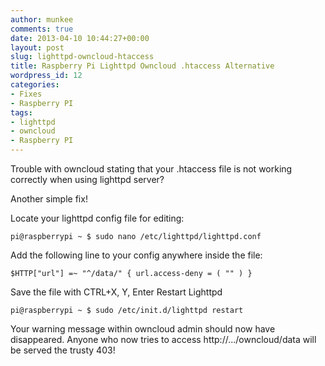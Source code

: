```yaml
---
author: munkee
comments: true
date: 2013-04-10 10:44:27+00:00
layout: post
slug: lighttpd-owncloud-htaccess
title: Raspberry Pi Lighttpd Owncloud .htaccess Alternative
wordpress_id: 12
categories:
- Fixes
- Raspberry PI
tags:
- lighttpd
- owncloud
- Raspberry PI
---
```


Trouble with owncloud stating that your .htaccess file is not working correctly when using lighttpd server?

Another simple fix!

Locate your lighttpd config file for editing:

    
    
    pi@raspberrypi ~ $ sudo nano /etc/lighttpd/lighttpd.conf
    


Add the following line to your config anywhere inside the file:

    
    
    $HTTP["url"] =~ "^/data/" { url.access-deny = ( "" ) }
    


Save the file with CTRL+X, Y, Enter
Restart Lighttpd

    
    
    pi@raspberrypi ~ $ sudo /etc/init.d/lighttpd restart
    



Your warning message within owncloud admin should now have disappeared. Anyone who now tries to access http://.../owncloud/data will be served the trusty 403!
